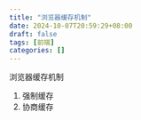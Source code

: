 ```yaml
---
title: "浏览器缓存机制"
date: 2024-10-07T20:59:29+08:00
draft: false
tags: [前端]
categories: []
---
```

浏览器缓存机制
1. 强制缓存
2. 协商缓存



